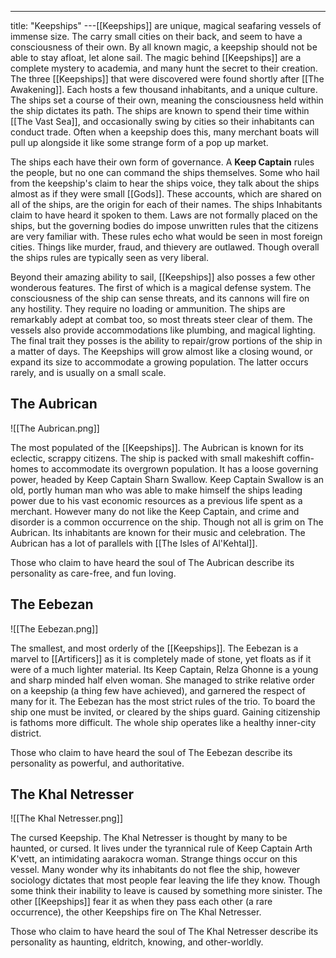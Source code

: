 ---
title: "Keepships"
---[[Keepships]] are unique, magical seafaring vessels of immense size. The carry small cities on their back, and seem to have a consciousness of their own. By all known magic, a keepship should not be able to stay afloat, let alone sail. The magic behind [[Keepships]] are a complete mystery to academia, and many hunt the secret to their creation. The three [[Keepships]] that were discovered were found shortly after [[The Awakening]]. Each hosts a few thousand inhabitants, and a unique culture. The ships set a course of their own, meaning the consciousness held within the ship dictates its path. The ships are known to spend their time within [[The Vast Sea]], and occasionally swing by cities so their inhabitants can conduct trade. Often when a keepship does this, many merchant boats will pull up alongside it like some strange form of a pop up market.

The ships each have their own form of governance. A **Keep Captain** rules the people, but no one can command the ships themselves. Some who hail from the keepship's claim to hear the ships voice, they talk about the ships almost as if they were small [[Gods]]. These accounts, which are shared on all of the ships, are the origin for each of their names. The ships Inhabitants claim to have heard it spoken to them. Laws are not formally placed on the ships, but the governing bodies do impose unwritten rules that the citizens are very familiar with. These rules echo what would be seen in most foreign cities. Things like murder, fraud, and thievery are outlawed. Though overall the ships rules are typically seen as very liberal.

Beyond their amazing ability to sail, [[Keepships]] also posses a few other wonderous features. The first of which is a magical defense system. The consciousness of the ship can sense threats, and its cannons will fire on any hostility. They require no loading or ammunition. The ships are remarkably adept at combat too, so most threats steer clear of them. The vessels also provide accommodations like plumbing, and magical lighting. The final trait they posses is the ability to repair/grow portions of the ship in a matter of days. The Keepships will grow almost like a closing wound, or expand its size to accommodate a growing population. The latter occurs rarely, and is usually on a small scale.

## The Aubrican
![[The Aubrican.png]]

The most populated of the [[Keepships]]. The Aubrican is known for its eclectic, scrappy citizens. The ship is packed with small makeshift coffin-homes to accommodate its overgrown population. It has a loose governing power, headed by Keep Captain Sharn Swallow. Keep Captain Swallow is an old, portly human man who was able to make himself the ships leading power due to his vast economic resources as a previous life spent as a merchant. However many do not like the Keep Captain, and crime and disorder is a common occurrence on the ship. Though not all is grim on The Aubrican. Its inhabitants are known for their music and celebration. The Aubrican has a lot of parallels with [[The Isles of Al'Kehtal]].

Those who claim to have heard the soul of The Aubrican describe its personality as care-free, and fun loving.

## The Eebezan
![[The Eebezan.png]]

The smallest, and most orderly of the [[Keepships]]. The Eebezan is a marvel to [[Artificers]] as it is completely made of stone, yet floats as if it were of a much lighter material. Its Keep Captain, Relza Ghonne is a young and sharp minded half elven woman. She managed to strike relative order on a keepship (a thing few have achieved), and garnered the respect of many for it. The Eebezan has the most strict rules of the trio. To board the ship one must be invited, or cleared by the ships guard. Gaining citizenship is fathoms more difficult. The whole ship operates like a healthy inner-city district.

Those who claim to have heard the soul of The Eebezan describe its personality as powerful, and authoritative.

## The Khal Netresser
![[The Khal Netresser.png]]

The cursed Keepship. The Khal Netresser is thought by many to be haunted, or cursed. It lives under the tyrannical rule of Keep Captain Arth K'vett, an intimidating aarakocra woman. Strange things occur on this vessel. Many wonder why its inhabitants do not flee the ship, however sociology dictates that most people fear leaving the life they know. Though some think their inability to leave is caused by something more sinister. The other [[Keepships]] fear it as when they pass each other (a rare occurrence), the other Keepships fire on The Khal Netresser.

Those who claim to have heard the soul of The Khal Netresser describe its personality as haunting, eldritch, knowing, and other-worldly.